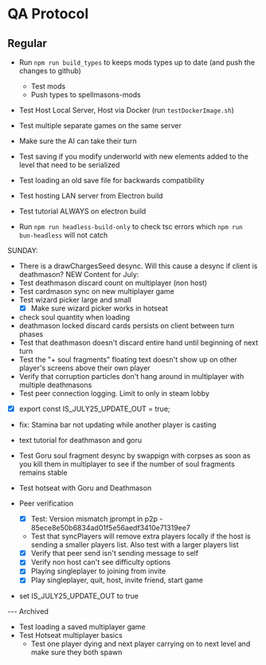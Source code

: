 # QA Protocol
## Regular
- Run `npm run build_types` to keeps mods types up to date (and push the changes to github)
    - Test mods
    - Push types to spellmasons-mods
- Test Host Local Server, Host via Docker (run `testDockerImage.sh`)

- Test multiple separate games on the same server
- Make sure the AI can take their turn
- Test saving if you modify underworld with new elements added to the level that need to be serialized
- Test loading an old save file for backwards compatibility
- Test hosting LAN server from Electron build
- Test tutorial ALWAYS on electron build
- Run `npm run headless-build-only` to check tsc errors which `npm run bun-headless` will not catch

SUNDAY:
- There is a drawChargesSeed desync.  Will this cause a desync if client is deathmason?
NEW Content for July:
- Test deathmason discard count on multiplayer (non host)
- Test cardmason sync on new multiplayer game
- Test wizard picker large and small
    - [x] Make sure wizard picker works in hotseat
- check soul quantity when loading
- deathmason locked discard cards persists on client between turn phases
- Test that deathmason doesn't discard entire hand until beginning of next turn
- Test the "+ soul fragments" floating text doesn't show up on other player's screens above their own player
- Verify that corruption particles don't hang around in multiplayer with multiple deathmasons
- Test peer connection logging.  Limit to only in steam lobby
- [x] export const IS_JULY25_UPDATE_OUT = true;
- fix: Stamina bar not updating while another player is casting
- text tutorial for deathmason and goru
- Test Goru soul fragment desync by swappign with corpses as soon as you kill them in multiplayer to see if the number of soul fragments remains stable
- Test hotseat with Goru and Deathmason

- Peer verification
    - [x] Test: Version mismatch jprompt in p2p - 85ece8e50b6834ad01f5e56aedf3410e71319ee7
    - Test that syncPlayers will remove extra players locally if the host is sending a smaller players list.  Also test with a larger players list
    - [x] Verify that peer send isn't sending message to self
    - [x] Verify non host can't see difficulty options
    - [x] Playing singleplayer to joining from invite
    - [x] Play singleplayer, quit, host, invite friend, start game

- set IS_JULY25_UPDATE_OUT to true

--- Archived
- Test loading a saved multiplayer game
- Test Hotseat multiplayer basics
    - Test one player dying and next player carrying on to next level and make sure they both spawn
